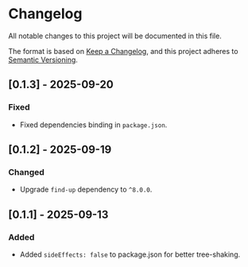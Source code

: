 # Changelog

All notable changes to this project will be documented in this file.

The format is based on [Keep a Changelog](https://keepachangelog.com/en/1.0.0/), and this project adheres to [Semantic Versioning](https://semver.org/spec/v2.0.0.html).

## [0.1.3] - 2025-09-20

### Fixed

- Fixed dependencies binding in `package.json`.

## [0.1.2] - 2025-09-19

### Changed

- Upgrade `find-up` dependency to `^8.0.0`.

## [0.1.1] - 2025-09-13

### Added

- Added `sideEffects: false` to package.json for better tree-shaking.
